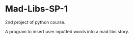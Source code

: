 # Mad-Libs-SP-1

2nd project of python course.

A program to insert user inputted words into a mad libs story.
